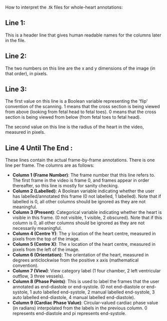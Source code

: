 How to interpret the .tk files for whole-heart annotations:

Line 1:
-------

This is a header line that gives human readable names for the columns later in the file.

Line 2:
-------

The two numbers on this line are the x and y dimensions of the image (in that order), in pixels.

Line 3:
-------

The first value on this line is a Boolean variable representing the 'flip' convention
of the scanning. 1 means that the cross section is being viewed from above (looking from
fetal head to fetal toes). 0 means that the cross section is being viewed from below
(from fetal toes to fetal head).

The second value on this line is the radius of the heart in the video, measured in pixels.

Line 4 Until The End :
----------------------

These lines contain the actual frame-by-frame annotations. There is one line per
frame. The columns are as follows:

* **Column 1 (Frame Number)**: The frame number that this line refers to. The first frame in the video is frame 0,
and frames appear in order thereafter, so this line is mostly for sanity checking.
* **Column 2 (Labelled)**: A Boolean variable indicating whether the user has labelled/annotated this frame (0 not labelled, 1 labelled).
Note that if labelled is 0, all other columns should be ignored as they are not meaningful.
* **Column 3 (Present)**: Categorical variable indicating whether the heart is visible in this frame. (0 not visible, 1 visible, 2 obscured).
Note that if this column is 0, all other columns should be ignored as they are not necessarily meaningful.
* **Column 4 (Centre Y)**: The y location of the heart centre, measured in pixels from the top of the image.
* **Column 5 (Centre X)**: The x location of the heart centre, measured in pixels from the left of the image.
* **Column 6 (Orientation)**: The orientation of the heart, measured in degrees anticlockwise from the positive x axis (mathematical convention).
* **Column 7 (View)**: View category label (1 four chamber, 2 left ventricular outflow, 3 three vessels).
* **Column 8 (Phase Points)**: This is used to label the frames that the user annotated as end-diastole or end-systole.
(0 not end-diastole or end-systole, 1 auto labelled end-systole, 2 manual labelled end-systole, 3 auto labelled end-diastole, 4 manual labelled end-diastole).
* **Column 9 (Cardiac Phase Value)**: Circular-valued cardiac phase value (in radians) interpolated from the labels in the previous column. 0 represents end-diastole and pi represents end-systole.
